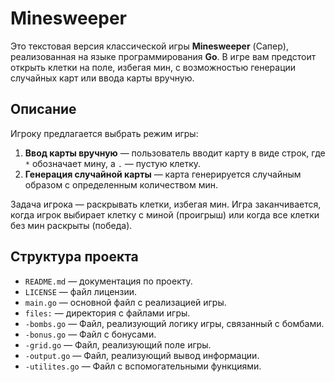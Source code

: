 # Minesweeper
Это текстовая версия классической игры **Minesweeper** (Сапер), реализованная на языке программирования **Go**. В игре вам предстоит открыть клетки на поле, избегая мин, с возможностью генерации случайных карт или ввода карты вручную.

## Описание

Игроку предлагается выбрать режим игры:

1. **Ввод карты вручную** — пользователь вводит карту в виде строк, где `*` обозначает мину, а `.` — пустую клетку.
2. **Генерация случайной карты** — карта генерируется случайным образом с определенным количеством мин.

Задача игрока — раскрывать клетки, избегая мин. Игра заканчивается, когда игрок выбирает клетку с миной (проигрыш) или когда все клетки без мин раскрыты (победа).

## Структура проекта

- `README.md` — документация по проекту.
- `LICENSE` — файл лицензии.
- `main.go` — основной файл с реализацией игры.
- `files:` — директория с файлами игры.
- `-bombs.go` — Файл, реализующий логику игры, связанный с бомбами.
- `-bonus.go` — Файл с бонусами.
- `-grid.go` — Файл, реализующий поле игры.
- `-output.go` — Файл, реализующий вывод информации.
- `-utilites.go` — Файл с вспомогательными функциями.